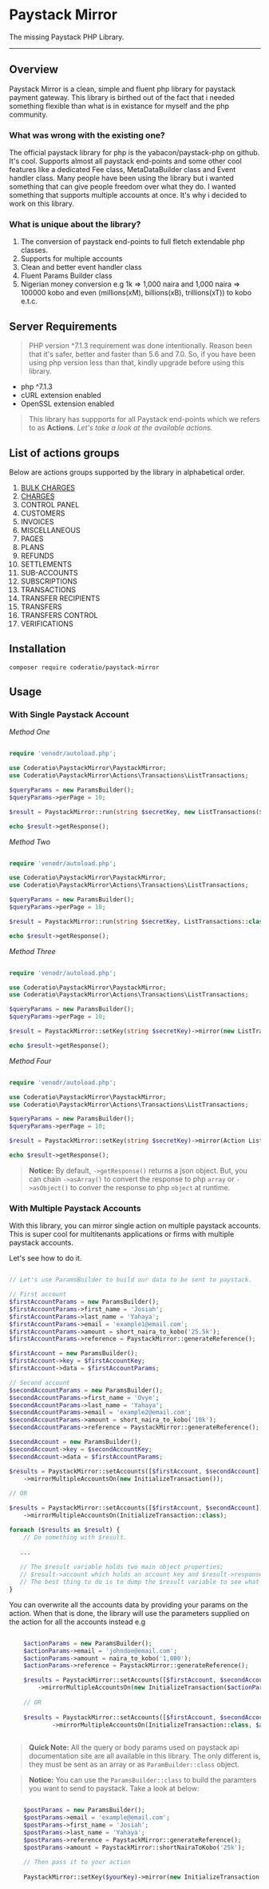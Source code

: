 # Paystack Mirror
The missing Paystack PHP Library. 
___
## Overview
Paystack Mirror is a clean, simple and fluent php library for paystack payment gateway. This library is birthed out of the fact that i needed something flexible than what is in existance for myself and the php community.

### What was wrong with the existing one?
The official paystack library for php is the yabacon/paystack-php on github. It's cool. Supports almost all paystack end-points and some other cool features like a dedicated Fee class, MetaDataBuilder class and Event handler class. Many people have been using the library but i wanted something that can give people freedom over what they do. I wanted something that supports multiple accounts at once. It's why i decided to work on this library. 

### What is unique about the library?
1. The conversion of paystack end-points to full fletch extendable php classes.
2. Supports for multiple accounts
3. Clean and better event handler class
4. Fluent Params Builder class
5. Nigerian money conversion e.g 1k => 1,000 naira and 1,000 naira => 100000 kobo and even (millions(xM), billions(xB), trillions(xT)) to kobo e.t.c. 

## Server Requirements
> PHP version ^7.1.3 requirement was done intentionally. Reason been that it's safer, better and faster than 5.6 and 7.0. So, if you have been using php version less than that, kindly upgrade before using this library.
* php ^7.1.3
* cURL extension enabled
* OpenSSL extension enabled

> This library has suppports for all Paystack end-points which we refers to as **Actions**. _Let's take a look at the available actions._

## List of actions groups
Below are actions groups supported by the library in alphabetical order.

1. [BULK CHARGES](docs/pages/bulk-charges.md)
2. [CHARGES](docs/pages/charges.md)
3. CONTROL PANEL
4. CUSTOMERS
5. INVOICES
6. MISCELLANEOUS
7. PAGES
8. PLANS
9. REFUNDS
10. SETTLEMENTS
11. SUB-ACCOUNTS
12. SUBSCRIPTIONS
13. TRANSACTIONS
14. TRANSFER RECIPIENTS
15. TRANSFERS
16. TRANSFERS CONTROL
17. VERIFICATIONS

## Installation
```
composer require coderatio/paystack-mirror
```

## Usage
### With Single Paystack Account

_Method One_
```php

require 'venodr/autoload.php';

use Coderatio\PaystackMirror\PaystackMirror;
use Coderatio\PaystackMirror\Actions\Transactions\ListTransactions;

$queryParams = new ParamsBuilder();
$queryParams->perPage = 10;

$result = PaystackMirror::run(string $secretKey, new ListTransactions($queryParams));

echo $result->getResponse();

```

_Method Two_
```php

require 'venodr/autoload.php';

use Coderatio\PaystackMirror\PaystackMirror;
use Coderatio\PaystackMirror\Actions\Transactions\ListTransactions;

$queryParams = new ParamsBuilder();
$queryParams->perPage = 10;

$result = PaystackMirror::run(string $secretKey, ListTransactions::class, $queryParams);

echo $result->getResponse();

```

_Method Three_
```php

require 'venodr/autoload.php';

use Coderatio\PaystackMirror\PaystackMirror;
use Coderatio\PaystackMirror\Actions\Transactions\ListTransactions;

$queryParams = new ParamsBuilder();
$queryParams->perPage = 10;

$result = PaystackMirror::setKey(string $secretKey)->mirror(new ListTransactions($queryParams));

echo $result->getResponse();

```

_Method Four_
```php

require 'venodr/autoload.php';

use Coderatio\PaystackMirror\PaystackMirror;
use Coderatio\PaystackMirror\Actions\Transactions\ListTransactions;

$queryParams = new ParamsBuilder();
$queryParams->perPage = 10;

$result = PaystackMirror::setKey(string $secretKey)->mirror(Action ListTransactions::class, $queryParams);

echo $result->getResponse();

```
>**Notice:** By default, `->getResponse()` returns a json object. But, you can chain `->asArray()` to convert the response to php `array` or `->asObject()` to conver the response to php `object` at runtime.

### With Multiple Paystack Accounts
With this library, you can mirror single action on multiple paystack accounts. This is super cool for multitenants applications or firms with multiple paystack accounts.

Let's see how to do it.
```php

// Let's use ParamsBuilder to build our data to be sent to paystack.

// First account
$firstAccountParams = new ParamsBuilder();
$firstAccountParams->first_name = 'Josiah';
$firstAccountParams->last_name = 'Yahaya';
$firstAccountParams->email = 'example1@email.com';
$firstAccountParams->amount = short_naira_to_kobo('25.5k');
$firstAccountParams->reference = PaystackMirror::generateReference();

$firstAccount = new ParamsBuilder();
$firstAccount->key = $firstAccountKey;
$firstAccount->data = $firstAccountParams;

// Second account
$secondAccountParams = new ParamsBuilder();
$secondAccountParams->first_name = 'Ovye';
$secondAccountParams->last_name = 'Yahaya';
$secondAccountParams->email = 'example2@email.com';
$secondAccountParams->amount = short_naira_to_kobo('10k');
$secondAccountParams->reference = PaystackMirror::generateReference();

$secondAccount = new ParamsBuilder();
$secondAccount->key = $secondAccountKey;
$secondAccount->data = $firstAccountParams;

$results = PaystackMirror::setAccounts([$firstAccount, $secondAccount])
    ->mirrorMultipleAccountsOn(new InitializeTransaction());
    
// OR

$results = PaystackMirror::setAccounts([$firstAccount, $secondAccount])
    ->mirrorMultipleAccountsOn(InitializeTransaction::class);

foreach ($results as $result) {
    // Do something with $result.
    
   ...
   
   // The $result variable holds two main object properties; 
   // $result->account which holds an account key and $result->response which holds the response for an account. 
   // The best thing to do is to dump the $result variable to see what's contain there in.
}
```

You can overwrite all the accounts data by providing your params on the action. When that is done, the library will use the parameters supplied on the action for all the accounts instead e.g
```php

    $actionParams = new ParamsBuilder();
    $actionParams->email = 'johndoe@email.com';
    $actionParams->amount = naira_to_kobo('1,000');
    $actionParams->reference = PaystackMirror::generateReference();

    $results = PaystackMirror::setAccounts([$firstAccount, $secondAccount])
        ->mirrorMultipleAccountsOn(new InitializeTransaction($actionParams));
        
    // OR
    
    $results = PaystackMirror::setAccounts([$firstAccount, $secondAccount])
            ->mirrorMultipleAccountsOn(InitializeTransaction::class, $actionParams);
        
```
>**Quick Note:** All the query or body params used on paystack api documentation site are all available in this library. The only different is, they must be sent as an array or as `ParamBuilder::class` object. 


>**Notice:** You can use the `ParamsBuilder::class` to build the paramters you want to send to paystack. Take a look at below:

```php

    $postParams = new ParamsBuilder();
    $postParams->email = 'example@email.com';
    $postParams->first_name = 'Josiah';
    $postParams->last_name = 'Yahaya';
    $postParams->reference = PaystackMirror::generateReference();
    $postParams->amount = PaystackMirror::shortNairaToKobo('25k');
    
    // Then pass it to your action
    
    PaystackMirror::setKey($yourKey)->mirror(new InitializeTransaction($postParams));
  
```
